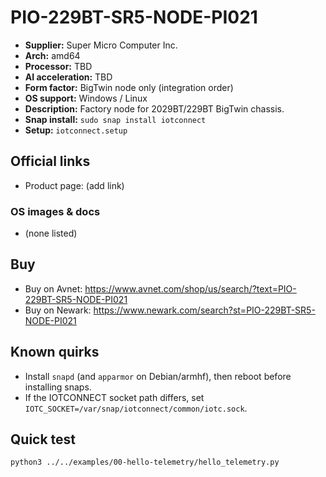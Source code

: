 # PIO-229BT-SR5-NODE-PI021

- **Supplier:** Super Micro Computer  Inc.
- **Arch:** amd64
- **Processor:** TBD
- **AI acceleration:** TBD
- **Form factor:** BigTwin node only (integration order)
- **OS support:** Windows / Linux
- **Description:** Factory node for 2029BT/229BT BigTwin chassis.
- **Snap install:** `sudo snap install iotconnect`
- **Setup:** `iotconnect.setup`

## Official links
- Product page: (add link)

### OS images & docs
- (none listed)

## Buy
- Buy on Avnet: https://www.avnet.com/shop/us/search/?text=PIO-229BT-SR5-NODE-PI021
- Buy on Newark: https://www.newark.com/search?st=PIO-229BT-SR5-NODE-PI021

## Known quirks
- Install `snapd` (and `apparmor` on Debian/armhf), then reboot before installing snaps.
- If the IOTCONNECT socket path differs, set `IOTC_SOCKET=/var/snap/iotconnect/common/iotc.sock`.

## Quick test
```bash
python3 ../../examples/00-hello-telemetry/hello_telemetry.py
```
